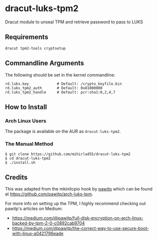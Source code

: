 # dracut-luks-tpm2
Dracut module to unseal TPM and retrieve password to pass to LUKS

## Requirements
` dracut tpm2-tools cryptsetup `

## Commandline Arguments
The following should be set in the kernel commandline:
```
rd.luks.key             # Default: /crypto_keyfile.bin
rd.luks_tpm2_auth       # Default: 0x81000000
rd.luks_tpm2_handle     # Default: pcr:sha1:0,2,4,7
```

## How to Install
### Arch Linux Users
The package is available on the AUR as `dracut-luks-tpm2`.

### The Manual Method
```
$ git clone https://github.com/mihirlad55/dracut-luks-tpm2
$ cd dracut-luks-tpm2
$ ./install.sh
```

## Credits
This was adapted from the mkinitcpio hook by [pawitp](https://github.com/pawitp)
which can be found at https://github.com/pawitp/arch-luks-tpm.

For more info on setting up the TPM, I highly recommend checking out pawitp's
articles on Medium:
- https://medium.com/@pawitp/full-disk-encryption-on-arch-linux-backed-by-tpm-2-0-c0892cab9704
- https://medium.com/@pawitp/the-correct-way-to-use-secure-boot-with-linux-a0421796eade
